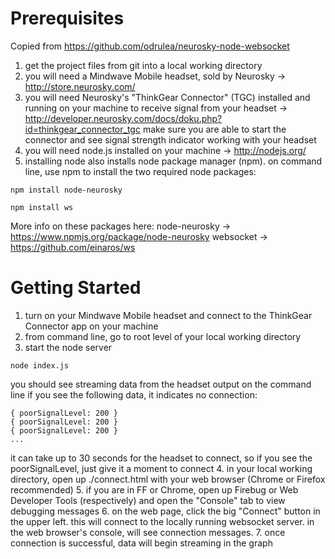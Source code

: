 # Prerequisites

Copied from https://github.com/odrulea/neurosky-node-websocket

1. get the project files from git into a local working directory
2. you will need a Mindwave Mobile headset, sold by Neurosky -> http://store.neurosky.com/
3. you will need Neurosky's "ThinkGear Connector" (TGC) installed and running on your machine to receive signal from your headset ->  http://developer.neurosky.com/docs/doku.php?id=thinkgear_connector_tgc
make sure you are able to start the connector and see signal strength indicator working with your headset
4. you will need node.js installed on your machine -> http://nodejs.org/
5. installing node also installs node package manager (npm). on command line, use npm to install the two required node packages:
```
npm install node-neurosky
```
```
npm install ws
```
More info on these packages here:
node-neurosky -> https://www.npmjs.org/package/node-neurosky
websocket -> https://github.com/einaros/ws

# Getting Started

1. turn on your Mindwave Mobile headset and connect to the ThinkGear Connector app on your machine
2. from command line, go to root level of your local working directory
3. start the node server
```
node index.js
```
you should see streaming data from the headset output on the command line
if you see the following data, it indicates no connection:
```
{ poorSignalLevel: 200 }
{ poorSignalLevel: 200 }
{ poorSignalLevel: 200 }
...
```
it can take up to 30 seconds for the headset to connect, so if you see the poorSignalLevel, just give it a moment to connect
4. in your local working directory, open up ./connect.html with your web browser (Chrome or Firefox recommended)
5. if you are in FF or Chrome, open up Firebug or Web Developer Tools (respectively) and open the "Console" tab to view debugging messages
6. on the web page, click the big "Connect" button in the upper left.  this will connect to the locally running websocket server. in the web browser's console, will see connection messages.
7. once connection is successful, data will begin streaming in the graph
